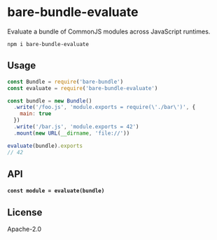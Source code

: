 # bare-bundle-evaluate

Evaluate a bundle of CommonJS modules across JavaScript runtimes.

```
npm i bare-bundle-evaluate
```

## Usage

```js
const Bundle = require('bare-bundle')
const evaluate = require('bare-bundle-evaluate')

const bundle = new Bundle()
  .write('/foo.js', 'module.exports = require(\'./bar\')', {
    main: true
  })
  .write('/bar.js', 'module.exports = 42')
  .mount(new URL(__dirname, 'file://'))

evaluate(bundle).exports
// 42
```

## API

#### `const module = evaluate(bundle)`

## License

Apache-2.0
